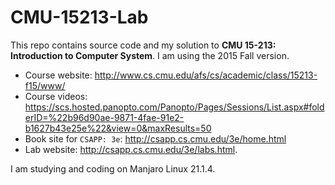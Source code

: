 # CMU-15213-Lab
This repo contains source code and my solution to **CMU 15-213: Introduction to
Computer System**. I am using the 2015 Fall version.  
- Course website: http://www.cs.cmu.edu/afs/cs/academic/class/15213-f15/www/  
- Course videos: https://scs.hosted.panopto.com/Panopto/Pages/Sessions/List.aspx#folderID=%22b96d90ae-9871-4fae-91e2-b1627b43e25e%22&view=0&maxResults=50
- Book site for `CSAPP: 3e`: http://csapp.cs.cmu.edu/3e/home.html
- Lab website: http://csapp.cs.cmu.edu/3e/labs.html.

I am studying and coding on Manjaro Linux 21.1.4.



